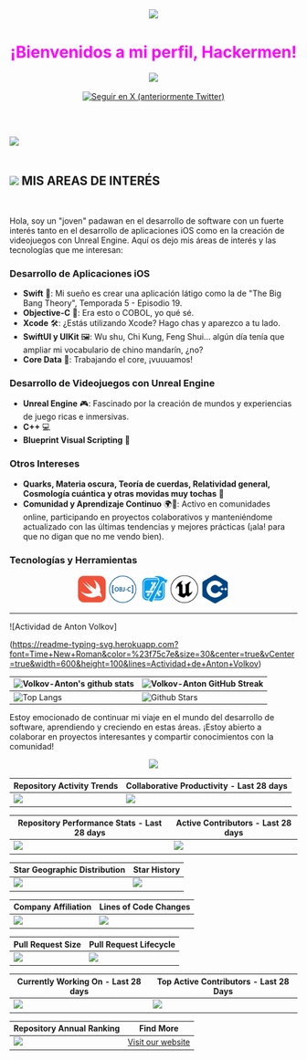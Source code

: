 <div id="header" align="center">
  <img src="https://media.giphy.com/media/3knKct3fGqxhK/giphy.gif" width="800" />
  <h1 align="center"><span style="color:magenta;">¡Bienvenidos a mi perfil, Hackermen!</span></h1>
  <p align="center">
  <a href="https://github.com/DenverCoder1/readme-typing-svg"><img src="https://readme-typing-svg.herokuapp.com?font=Time+New+Roman&color=cyan&size=25&center=true&vCenter=true&width=600&height=100&lines=Swift+Padawan;Apasionado+de+la+ciencia+ficci%C3%B3n;los+c%C3%B3mics+y+el+cine+de+los+80;Friki+de+Pata+Negra"></a>
</p>
  <a href="https://twitter.com/Anton_VoIkov" target="_blank">
    <img alt="Seguir en X (anteriormente Twitter)" src="https://img.shields.io/twitter/follow/Anton_VoIkov?style=for-the-badge&logo=x&logoColor=white&color=magenta">
  </a>
</div>

<br><br>

<img src="https://user-images.githubusercontent.com/73097560/115834477-dbab4500-a447-11eb-908a-139a6edaec5c.gif"><br><br>

## <img src="https://media2.giphy.com/media/QssGEmpkyEOhBCb7e1/giphy.gif?cid=ecf05e47a0n3gi1bfqntqmob8g9aid1oyj2wr3ds3mg700bl&rid=giphy.gif" width ="25"><b> MIS AREAS DE INTERÉS</b>
<br>

Hola, soy un "joven" padawan en el desarrollo de software con un fuerte interés tanto en el desarrollo de aplicaciones iOS como en la creación de videojuegos con Unreal Engine. Aquí os dejo mis áreas de interés y las tecnologías que me interesan:

### Desarrollo de Aplicaciones iOS
- **Swift** 🚀: Mi sueño es crear una aplicación látigo como la de "The Big Bang Theory", Temporada 5 - Episodio 19.
- **Objective-C** 🧩: Era esto o COBOL, yo qué sé.
- **Xcode** 🛠️: ¿Estás utilizando Xcode? Hago chas y aparezco a tu lado.
- **SwiftUI y UIKit** 🖼️: Wu shu, Chi Kung, Feng Shui... algún día tenía que ampliar mi vocabulario de chino mandarín, ¿no?
- **Core Data** 💾: Trabajando el core, ¡vuuuamos!

### Desarrollo de Videojuegos con Unreal Engine
- **Unreal Engine** 🎮: Fascinado por la creación de mundos y experiencias de juego ricas e inmersivas.
- **C++** 💻
- **Blueprint Visual Scripting** 📝

### Otros Intereses
- **Quarks, Materia oscura, Teoría de cuerdas, Relatividad general, Cosmología cuántica y otras movidas muy tochas** 🌌
- **Comunidad y Aprendizaje Continuo** 🌍📖: Activo en comunidades online, participando en proyectos colaborativos y manteniéndome actualizado con las últimas tendencias y mejores prácticas (¡ala! para que no digan que no me vendo bien).

  
### Tecnologías y Herramientas

<div align="center">
  <!-- Swift -->
  <img src="https://github.com/devicons/devicon/blob/master/icons/swift/swift-original.svg" width="50" height="50" alt="Swift" />
  <!-- Objective-C -->
  <img src="https://github.com/devicons/devicon/blob/master/icons/objectivec/objectivec-plain.svg" width="50" height="50" alt="Objective-C" />
  <!-- Xcode -->
  <img src="https://github.com/devicons/devicon/blob/master/icons/xcode/xcode-plain.svg" width="50" height="50" alt="Xcode" />
  <!-- Unreal Engine -->
  <img src="https://github.com/devicons/devicon/blob/master/icons/unrealengine/unrealengine-original.svg" width="50" height="50" alt="Unreal Engine" />
  <!-- C++ -->
  <img src="https://github.com/devicons/devicon/blob/master/icons/cplusplus/cplusplus-plain.svg" width="50" height="50" alt="C++" />
</div>

---
![Actividad de Anton Volkov]

(https://readme-typing-svg.herokuapp.com?font=Time+New+Roman&color=%23f75c7e&size=30&center=true&vCenter=true&width=600&height=100&lines=Actividad+de+Anton+Volkov)



| ![Volkov-Anton's github stats](https://github-readme-stats.vercel.app/api?username=Volkov-Anton&show_icons=true&theme=tokyonight) | ![Volkov-Anton GitHub Streak](https://github-readme-streak-stats.herokuapp.com/?user=Volkov-Anton&theme=tokyonight) |
| --- | --- |
| ![Top Langs](https://github-readme-stats.vercel.app/api/top-langs/?username=Volkov-Anton&theme=tokyonight) | ![Github Stars](https://github-readme-stats.vercel.app/api?username=Volkov-Anton&show_icons=true&locale=en&count_private=true&hide_rank=true&custom_title=My%20GitHub%20Stats&disable_animations=true&theme=tokyonight) |.


Estoy emocionado de continuar mi viaje en el mundo del desarrollo de software, aprendiendo y creciendo en estas áreas. ¡Estoy abierto a colaborar en proyectos interesantes y compartir conocimientos con la comunidad!

<div align="center">
  <img src="https://media.giphy.com/media/wDaPGTLstdQFq/giphy.gif" width="800" />
</div>


| Repository Activity Trends | Collaborative Productivity - Last 28 days |
| ----------- | ----------- |
|<img src="https://next.ossinsight.io/widgets/official/compose-activity-trends/thumbnail.png?repo_id=41986369&image_size=auto" />|<img src="https://next.ossinsight.io/widgets/official/compose-last-28-days-collaborative-productivity/thumbnail.png?repo_id=41986369&image_size=auto" />|

| Repository Performance Stats - Last 28 days | Active Contributors - Last 28 days |
| ----------- | ----------- |
|<img src="https://next.ossinsight.io/widgets/official/compose-last-28-days-stats/thumbnail.png?repo_id=41986369&image_size=auto" />|<img src="https://next.ossinsight.io/widgets/official/compose-recent-active-contributors/thumbnail.png?repo_id=41986369&limit=100&image_size=auto"/>|

| Star Geographic Distribution | Star History |
| ----------- | ----------- |
|<img src="https://next.ossinsight.io/widgets/official/analyze-repo-stars-map/thumbnail.png?activity=stars&repo_id=41986369&image_size=auto" />|<img src="https://next.ossinsight.io/widgets/official/analyze-repo-stars-history/thumbnail.png?repo_id=41986369&image_size=auto" />|

| Company Affiliation | Lines of Code Changes |
| ----------- | ----------- |
|<img src="https://next.ossinsight.io/widgets/official/analyze-repo-company/thumbnail.png?activity=stars&repo_id=41986369&image_size=auto" />|<img src="https://next.ossinsight.io/widgets/official/analyze-repo-loc-per-month/thumbnail.png?repo_id=41986369&image_size=auto" />|

| Pull Request Size | Pull Request Lifecycle |
| ----------- | ----------- |
|<img src="https://next.ossinsight.io/widgets/official/analyze-repo-pull-requests-size-per-month/thumbnail.png?repo_id=41986369&image_size=auto" />|<img src="https://next.ossinsight.io/widgets/official/analyze-repo-pull-request-open-to-merged/thumbnail.png?repo_id=41986369&image_size=auto" />|

| Currently Working On - Last 28 days | Top Active Contributors - Last 28 Days |
| ----------- | ----------- |
|<img src="https://next.ossinsight.io/widgets/official/compose-currently-working-on/thumbnail.png?activity_type=all&user_id=12960671&image_size=auto" />|<img src="https://next.ossinsight.io/widgets/official/compose-recent-top-contributors/thumbnail.png?repo_id=41986369&image_size=auto" />|

| Repository Annual Ranking | Find More |
| ----------- | ----------- |
|<img src="https://next.ossinsight.io/widgets/official/collection-annually-ranking/thumbnail.png?activity=stars&collection_id=2&image_size=auto" />|<a href="https://next.ossinsight.io/widgets?utm_source=github&utm_medium=referral">Visit our website</a >|
